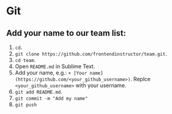 # Git

## Add your name to our team list:

1. `cd`.
2. `git clone https://github.com/frontendinstructor/team.git`.
3. `cd team`.
4. Open `README.md` in Sublime Text.
5. Add your name, e.g.: `+ [Your name](https://github.com/<your_github_username>)`. Replce `<your_github_username>` with your username.
6. `git add README.md`.
7. `git commit -m "Add my name"`
8. `git push`
